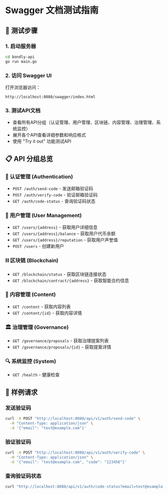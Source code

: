 # Swagger 文档测试指南

## 🎯 测试步骤

### 1. 启动服务器
```bash
cd bondly-api
go run main.go
```

### 2. 访问 Swagger UI
打开浏览器访问：
```
http://localhost:8080/swagger/index.html
```

### 3. 测试API文档
- 查看所有API分组（认证管理、用户管理、区块链、内容管理、治理管理、系统监控）
- 展开各个API查看详细参数和响应格式
- 使用 "Try it out" 功能测试API

## 📋 API 分组总览

### 🔐 认证管理 (Authentication)
- `POST /auth/send-code` - 发送邮箱验证码
- `POST /auth/verify-code` - 验证邮箱验证码  
- `GET /auth/code-status` - 查询验证码状态

### 👤 用户管理 (User Management)
- `GET /users/{address}` - 获取用户详细信息
- `GET /users/{address}/balance` - 获取用户代币余额
- `GET /users/{address}/reputation` - 获取用户声誉值
- `POST /users` - 创建新用户

### ⛓️ 区块链 (Blockchain)
- `GET /blockchain/status` - 获取区块链连接状态
- `GET /blockchain/contract/{address}` - 获取智能合约信息

### 📄 内容管理 (Content)
- `GET /content` - 获取内容列表
- `GET /content/{id}` - 获取内容详情

### 🏛️ 治理管理 (Governance)
- `GET /governance/proposals` - 获取治理提案列表
- `GET /governance/proposals/{id}` - 获取提案详情

### 🔍 系统监控 (System)
- `GET /health` - 健康检查

## 🧪 样例请求

### 发送验证码
```bash
curl -X POST "http://localhost:8080/api/v1/auth/send-code" \
  -H "Content-Type: application/json" \
  -d '{"email": "test@example.com"}'
```

### 验证验证码
```bash
curl -X POST "http://localhost:8080/api/v1/auth/verify-code" \
  -H "Content-Type: application/json" \
  -d '{"email": "test@example.com", "code": "123456"}'
```

### 查询验证码状态
```bash
curl "http://localhost:8080/api/v1/auth/code-status?email=test@example.com"
``` 